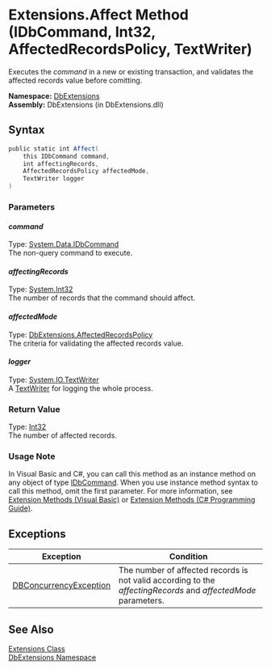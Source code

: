 Extensions.Affect Method (IDbCommand, Int32, AffectedRecordsPolicy, TextWriter)
===============================================================================
Executes the *command* in a new or existing transaction, and validates the affected records value before comitting.

**Namespace:** [DbExtensions][1]  
**Assembly:** DbExtensions (in DbExtensions.dll)

Syntax
------

```csharp
public static int Affect(
	this IDbCommand command,
	int affectingRecords,
	AffectedRecordsPolicy affectedMode,
	TextWriter logger
)
```

### Parameters

#### *command*
Type: [System.Data.IDbCommand][2]  
The non-query command to execute.

#### *affectingRecords*
Type: [System.Int32][3]  
The number of records that the command should affect.

#### *affectedMode*
Type: [DbExtensions.AffectedRecordsPolicy][4]  
The criteria for validating the affected records value.

#### *logger*
Type: [System.IO.TextWriter][5]  
A [TextWriter][5] for logging the whole process.

### Return Value
Type: [Int32][3]  
The number of affected records.
### Usage Note
In Visual Basic and C#, you can call this method as an instance method on any object of type [IDbCommand][2]. When you use instance method syntax to call this method, omit the first parameter. For more information, see [Extension Methods (Visual Basic)][6] or [Extension Methods (C# Programming Guide)][7].

Exceptions
----------

Exception                   | Condition                                                                                                      
--------------------------- | -------------------------------------------------------------------------------------------------------------- 
[DBConcurrencyException][8] | The number of affected records is not valid according to the *affectingRecords* and *affectedMode* parameters. 


See Also
--------
[Extensions Class][9]  
[DbExtensions Namespace][1]  

[1]: ../README.md
[2]: http://msdn.microsoft.com/en-us/library/bt2afddc
[3]: http://msdn.microsoft.com/en-us/library/td2s409d
[4]: ../AffectedRecordsPolicy/README.md
[5]: http://msdn.microsoft.com/en-us/library/ywxh2328
[6]: http://msdn.microsoft.com/en-us/library/bb384936.aspx
[7]: http://msdn.microsoft.com/en-us/library/bb383977.aspx
[8]: http://msdn.microsoft.com/en-us/library/bsdf9tb2
[9]: README.md